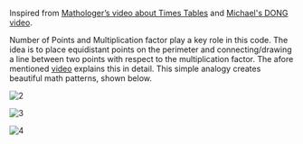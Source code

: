 Inspired from [Mathologer’s video about Times Tables](https://www.youtube.com/watch?v=qhbuKbxJsk8) and [Michael's DONG video](https://www.youtube.com/watch?v=eXUUClgd-Eo).

Number of Points and Multiplication factor play a key role in this code. The idea is to place equidistant points on the perimeter and connecting/drawing a line between two points with respect to the multiplication factor. The afore mentioned [video](https://www.youtube.com/watch?v=qhbuKbxJsk8) explains this in detail. This simple analogy creates beautiful math patterns, shown below.

![2](https://user-images.githubusercontent.com/39982386/58658688-a8f18400-82e6-11e9-8bdc-178ee3b3bbfc.gif)

![3](https://user-images.githubusercontent.com/39982386/58659658-261df880-82e9-11e9-9ae2-e77a1c52c04d.gif)

![4](https://user-images.githubusercontent.com/39982386/58659689-3b932280-82e9-11e9-8430-3921903faf2c.gif)
